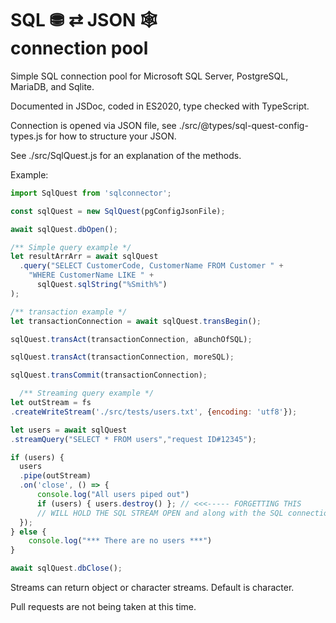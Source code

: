 # SQL &#9923;  &#8644; JSON &#128376; <br> connection pool

Simple SQL connection pool for Microsoft SQL Server, PostgreSQL, MariaDB, and Sqlite.

Documented in JSDoc, coded in ES2020, type checked with TypeScript.

Connection is opened via JSON file, see ./src/@types/sql-quest-config-types.js 
for how to structure your JSON.

See ./src/SqlQuest.js for an explanation of the methods.

Example:

  ```javascript
  import SqlQuest from 'sqlconnector';

  const sqlQuest = new SqlQuest(pgConfigJsonFile);

  await sqlQuest.dbOpen();

  /** Simple query example */
  let resultArrArr = await sqlQuest
    .query("SELECT CustomerCode, CustomerName FROM Customer " +
      "WHERE CustomerName LIKE " +
        sqlQuest.sqlString("%Smith%")
  );

  /** transaction example */
  let transactionConnection = await sqlQuest.transBegin();

  sqlQuest.transAct(transactionConnection, aBunchOfSQL);

  sqlQuest.transAct(transactionConnection, moreSQL);

  sqlQuest.transCommit(transactionConnection);

    /** Streaming query example */ 
  let outStream = fs
  .createWriteStream('./src/tests/users.txt', {encoding: 'utf8'});

  let users = await sqlQuest
  .streamQuery("SELECT * FROM users","request ID#12345");

  if (users) {
    users
    .pipe(outStream)
    .on('close', () => {
        console.log("All users piped out")
        if (users) { users.destroy() }; // <<<----- FORGETTING THIS 
        // WILL HOLD THE SQL STREAM OPEN and along with the SQL connection
    });
  } else {
      console.log("*** There are no users ***")
  }

  await sqlQuest.dbClose();
  ```
Streams can return object or character streams.  Default is character.


Pull requests are not being taken at this time.



